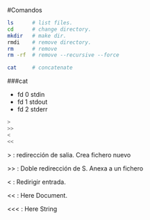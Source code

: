 #Comandos

```bash
ls      # list files.
cd      # change directory.
mkdir   # make dir.
rmdi    # remove directory.
rm      # remove
rm -rf  # remove --recursive --force

cat     # concatenate
```

###cat
- fd 0 stdin
- fd 1 stdout
- fd 2 stderr

```bash
>
>>
<
<<
```

&gt; : redirección de salia. Crea fichero nuevo

&gt;&gt; : Doble redirección de S. Anexa a un fichero

&lt; : Redirigir entrada.

&lt;&lt; : Here Document.

&lt;&lt;&lt; : Here String
